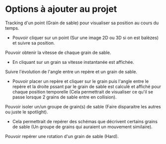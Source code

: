 # Options à ajouter au projet

Tracking d'un point (Grain de sable) pour visualiser sa position au cours du temps.
* Pouvoir cliquer sur un point (Sur une image 2D ou 3D si on est balèzes) et suivre sa position.

Pouvoir obtenir la vitesse de chaque grain de sable.
* En cliquant sur un grain sa vitesse instantanée est affichée.

Suivre l'évolution de l'angle entre un repère et un grain de sable.
* Pouvoir placer un repère et cliquer sur le grain puis l'angle entre le repère et la droite pssant par le grain de sable est calculé et affiché pour chaque position temporelle (Cela permettrait de visualiser ce qu'il se passe lorsque 2 grains de sable entre en collision).

Pouvoir isoler un/un groupe de grain(s) de sable (Faire disparaitre les autres ou juste le spotlight).
* Cela permettrait de repérer des schémas que décrivent certains grains de sable (Un groupe de grains qui auraient un mouvement similaire).

Pouvoir repérer une rotation d'un grain de sable (Hard).
